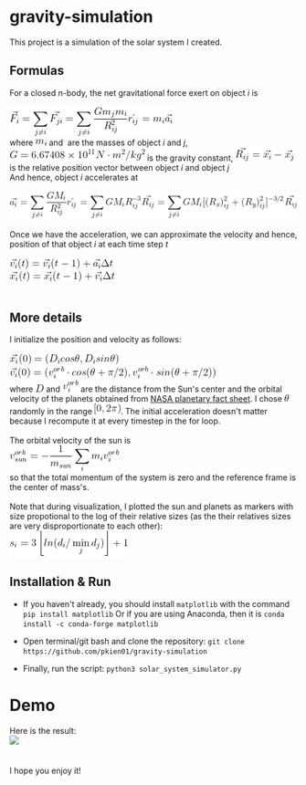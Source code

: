 # gravity-simulation

This project is a simulation of the solar system I created.

## Formulas
For a closed n-body, the net gravitational force exert on object *i* is
<br/><br/>
<img src="formulas/force.gif">
<br/>
where <img src="formulas/m_i.gif"> and <img scr="formulas/m_j.gif"> are the masses of object *i* and *j*, <img src="formulas/G.gif"> is the gravity constant, <img src="formulas/r.gif"> is the relative position vector between object *i* and object *j*
<br/>
And hence, object *i* accelerates at 
<br/><br/>
<img src="formulas/acc.gif"> 
<br/><br/>
Once we have the acceleration, we can approximate the velocity and hence, position of that object *i* at each time step *t*
<br/><br/>
<img src="formulas/vel.gif">
<br>
<img src="formulas/pos.gif">
<br/><br/>

## More details 

I initialize the position and velocity as follows:
<br/><br/>
<img src="formulas/x0.gif">
<br/>
<img src="formulas/v0.gif">
<br/>
where <img src="formulas/D.gif"> and <img src="formulas/vi_orb.gif"> are the distance from the Sun's center and the orbital velocity of the planets obtained from [NASA planetary fact sheet](https://nssdc.gsfc.nasa.gov/planetary/factsheet/). I chose <img src="formulas/theta.gif"> randomly in the range <img src="formulas/02pi.gif">. The initial acceleration doesn't matter because I recompute it at every timestep in the for loop. 
<br/><br/>
The orbital velocity of the sun is 
<br/>
<img src="formulas/vorb_sun.gif"> 
<br/>so that the total momentum of the system is zero and the reference frame is the center of mass's.
<br/><br/>
Note that during visualization, I plotted the sun and planets as markers with size propotional to the log of their relative sizes (as the their relatives sizes are very disproportionate to each other):
<br/>
<img src="formulas/s.gif">
<br/>

## Installation & Run

- If you haven't already, you should install ```matplotlib``` with the command
```pip install matplotlib```
Or if you are using Anaconda, then it is 
```conda install -c conda-forge matplotlib```

- Open terminal/git bash and clone the repository:
```git clone https://github.com/pkien01/gravity-simulation```
- Finally, run the script: ```python3 solar_system_simulator.py```

# Demo
Here is the result:
<br/>
<img src="https://github.com/pkien01/gravity-simulation/blob/master/solar_system.gif">
<br/><br/><br/>
I hope you enjoy it!

